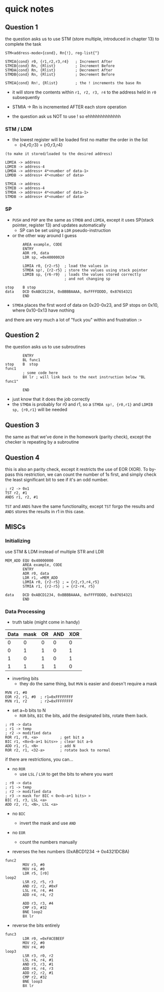 # quick notes
## Question 1
the question asks us to use STM (store multiple, introduced in chapter 13) to complete the task
```
STM<address-mode>{cond}, Rn{!}, reg-list{^}

STMIA{cond} r0, {r1,r2,r3,r4}   ; Increment After
STMIB{cond} Rn, {Rlist}         ; Increment Before
STMDA{cond} Rn, {Rlist}         ; Decrement After
STMDB{cond} Rn, {Rlist}         ; Decrement Before

STMIA{cond} Rn!, {Rlist}        ; the ! increments the base Rn
```
- it will store the contents within `r1, r2, r3, r4` to the address held in `r0` subsequently
- STMIA -> Rn is incremented AFTER each store operation

- the question ask us NOT to use ! so ehhhhhhhhhhhhh
### STM / LDM
- the lowest register will be loaded first no matter the order in the list
  - {r4,r0,r3} = {r0,r3,r4}

```
(to make it stored/loaded to the desired address)

LDMIA -> address
LDMIB -> address-4
LDMDA -> address+ 4*<number of data-1>
LDMDB -> address+ 4*<number of data>

STMIA -> address
STMIB -> address-4
STMDA -> address+ 4*<number of data-1>
STMDB -> address+ 4*<number of data>
```
### SP

- `PUSH` and `POP` are the same as `STMDB` and `LDMIA`, except it uses SP(stack pointer, register 13) and updates automatically 
  - SP can be set using a `LDR` pseudo-instruction
- or the other way around I guess
```
        AREA example, CODE
        ENTRY
        ADR r0, data
        LDR sp, =0x40000020
		
        LDMIA r0, {r2-r5}  ; load the values in
        STMDA sp!, {r2-r5} ; store the values using stack pointer
        LDMIB sp, {r6-r9}  ; loads the values stored correctly
                           ; and not changing sp
        
stop 	B stop
data    DCD 0xABCD1234, 0xBBBBAAAA, 0xFFFFDDDD, 0x87654321
        END
```
- `STMDA` places the first word of data on 0x20-0x23, and SP stops on 0x10, where 0x10-0x13 have nothing

and there are very much a lot of "fuck you" within and frustration :>
## Question 2
the question asks us to use subroutines
```
        ENTRY
        BL func1
stop    B  stop
func1
        ; some code here
        BX lr ; will link back to the next instruction below "BL func1"

        END
```
- just know that it does the job correctly
- the `STMDA` is probably for r0 and r1, so a `STMDA sp!, {r0,r1}` and `LDMIB sp, {r0,r1}` will be needed
  
## Question 3
the same as that we've done in the homework (parity check), except the checker is repeating by a subroutine

## Question 4
this is also an parity check, except it restricts the use of EOR (XOR).
To by-pass this restriction, we can count the number of 1s first, and simply check the least significant bit to see if it's an odd number.
```
; r2 -> 0x1
TST r2, #1
ANDS r1, r2, #1
```
`TST` and `ANDS` have the same functionality, except `TST` forgo the results and `ANDS` stores the results in r1 in this case.

## MISCs
### Initializing
use STM & LDM instead of multiple STR and LDR
```
MEM_ADD EQU 0x40000000
        AREA example, CODE
        ENTRY
        ADR r0, data
        LDR r1, =MEM_ADD
        LDMIA r0, {r2-r5} ; = {r2,r3,r4,r5}
        STMIA r1, {r2-r5} ; = {r2-r4, r5}

data    DCD 0xABCD1234, 0xBBBBAAAA, 0xFFFFDDDD, 0x87654321
        END
```

### Data Processing
- truth table (might come in handy)

|Data|mask|OR|AND|XOR|
|-|-|-|-|-|
|0|0|0|0|0|
|0|1|1|0|1|
|1|0|1|0|1|
|1|1|1|1|0|

- inverting bits
  - they do the same thing, but `MVN` is easier and doesn't require a mask
```
MVN r1, #0
EOR r2, r1, #0  ; r1=0xFFFFFFFF
MVN r1, r2      ; r2=0xFFFFFFFF
```

- set a~b bits to N
  - `ROR` bits, `BIC` the bits, add the designated bits, rotate them back.
```
; r0 -> data
; r1 -> temp
; r2 -> modified data
ROR r1, r0, <a>          ; get bit a
BIC r1, <0x<b-a+1 bits>> ; clear bit a~b
ADD r1, r1, <N>          ; add N
ROR r2, r1, <32-a>       ; rotate back to normal
```
if there are restrictions, you can...
- no `ROR`
  - use `LSL` / `LSR` to get the bits to where you want
```
; r0 -> data
; r1 -> temp
; r2 -> modified data
; r3 -> mask for BIC < 0x<b-a+1 bits> >
BIC r1, r3, LSL <a>
ADD r2, r1, <N>, LSL <a>
```
- no `BIC`
  - invert the mask and use `AND`

- no `EOR`
  - count the numbers manually

- reverses the hex numbers (0xABCD1234 -> 0x4321DCBA)
```
func2
        MOV r3, #0
        MOV r4, #0
        LDR r5, [r0]
loop2	
        LSR r2, r5, r3
        AND r2, r2, #0xF
        LSL r4, r4, #4
        ADD r4, r4, r2
        
        ADD r3, r3, #4
        CMP r3, #32
        BNE loop2
        BX lr
```

- reverse the bits entirely
```
func3
        LDR r0, =0xFACEBEEF
        MOV r2, #0
        MOV r4, #0
loop3
        LSR r3, r0, r2
        LSL r4, r4, #1
        AND r3, r3, #1
        ADD r4, r4, r3
        ADD r2, r2, #1
        CMP r2, #32
        BNE loop3
        BX lr
```
